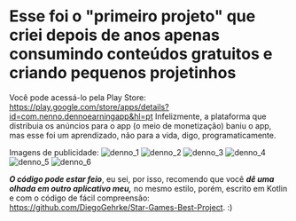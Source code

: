 
# Esse foi o "primeiro projeto" que criei depois de anos apenas consumindo conteúdos gratuitos e criando pequenos projetinhos
Você pode acessá-lo pela Play Store: https://play.google.com/store/apps/details?id=com.nenno.dennoearningapp&hl=pt
Infelizmente, a plataforma que distribuia os anúncios para o app (o meio de monetização) baniu o app, mas esse foi um aprendizado,
não para a vida, digo, programaticamente.

Imagens de publicidade:
![denno_1](https://github.com/DiegoGehrke/Denno-Coin-Master-My-First-Project/assets/76628949/a935d052-97d4-499a-8135-04d469bbfc39)
![denno_2](https://github.com/DiegoGehrke/Denno-Coin-Master-My-First-Project/assets/76628949/070a6fff-c018-448d-925a-59d310ef3255)
![denno_3](https://github.com/DiegoGehrke/Denno-Coin-Master-My-First-Project/assets/76628949/437529c2-e4dc-4c3b-bcad-7d815f097aa6)
![denno_4](https://github.com/DiegoGehrke/Denno-Coin-Master-My-First-Project/assets/76628949/a6d03708-6b94-41c8-9ef5-c0b940146704)
![denno_5](https://github.com/DiegoGehrke/Denno-Coin-Master-My-First-Project/assets/76628949/369eb6da-44af-45ec-8a36-8f7944043187)
![denno_6](https://github.com/DiegoGehrke/Denno-Coin-Master-My-First-Project/assets/76628949/8312290f-8001-4cc2-9ef6-200ddc66caae)

***O código pode estar feio***, eu sei, por isso, recomendo que você ***dê uma olhada em outro aplicativo meu,*** no mesmo estilo,
porém, escrito em Kotlin e com o código de fácil compreensão: https://github.com/DiegoGehrke/Star-Games-Best-Project.
:)
